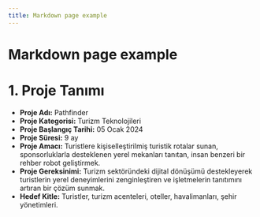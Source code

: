 ```yaml
---
title: Markdown page example
---
```


# Markdown page example

# 1. Proje Tanımı
- **Proje Adı:** Pathfinder
- **Proje Kategorisi:** Turizm Teknolojileri
- **Proje Başlangıç Tarihi:** 05 Ocak 2024
- **Proje Süresi:** 9 ay
- **Proje Amacı:** Turistlere kişiselleştirilmiş turistik rotalar sunan, sponsorluklarla desteklenen yerel mekanları tanıtan, insan benzeri bir rehber robot geliştirmek.
- **Proje Gereksinimi:** Turizm sektöründeki dijital dönüşümü destekleyerek turistlerin yerel deneyimlerini zenginleştiren ve işletmelerin tanıtımını artıran bir çözüm sunmak.
- **Hedef Kitle:** Turistler, turizm acenteleri, oteller, havalimanları, şehir yönetimleri.
